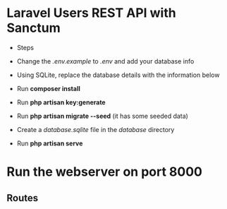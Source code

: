 # Laravel Users REST API with Sanctum

- Steps

- Change the *.env.example* to *.env* and add your database info

- Using SQLite, replace the database details with the information below

<!-- DB_CONNECTION=sqlite
DB_HOST=127.0.0.1
DB_PORT=3306 -->

- Run __composer install__
- Run __php artisan key:generate__
- Run __php artisan migrate --seed__ (it has some seeded data)


- Create a _database.sqlite_ file in the _database_ directory

- Run __php artisan serve__

# Run the webserver on port 8000



## Routes
